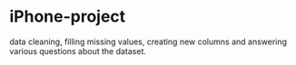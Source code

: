 # iPhone-project
data cleaning, filling missing values, creating new columns and answering various questions about the dataset.
